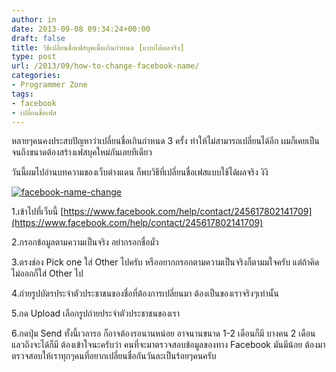 ```yaml
---
author: in
date: 2013-09-08 09:34:24+00:00
draft: false
title: วิธีเปลี่ยนชื่อเฟสบุคเมื่อเกินกำหนด [แบบได้ผลจริง]
type: post
url: /2013/09/how-to-change-facebook-name/
categories:
- Programmer Zone
tags:
- facebook
- เปลี่ยนชื่อเฟส
---
```


หลายๆคนคงประสบปัญหาว่าเปลี่ยนชื่อเกินกำหนด 3 ครั้ง ทำให้ไม่สามารถเปลี่ยนได้อีก ผมก็เคยเป็น จนถึงขนาดต้องสร้างเฟสบุคใหม่กันเลยทีเดียว

วันนี้ผมไปอ่านบทความของเว็บต่างแดน ก็พบวิธีที่เปลี่ยนชื่อเฟสแบบใช้ได้ผลจริง งิงิ

[![facebook-name-change](https://www.cyruszhang.com/wp-content/uploads/2013/09/facebook-name-change.png)
](https://www.cyruszhang.com/wp-content/uploads/2013/09/facebook-name-change.png)

1.เข้าไปที่เว็บนี้ [https://www.facebook.com/help/contact/245617802141709](https://www.facebook.com/help/contact/245617802141709)

2.กรอกข้อมูลตามความเป็นจริง อย่ากรอกชื่อมั่ว

3.ตรงช่อง Pick one ใส่ Other ไปครับ หรืออยากกรอกตามความเป็นจริงก็ตามมใจครับ แต่ถ้าคิดไม่ออกก็ใส่ Other ไป

4.ถ่ายรูปบัตรประจำตัวประชาชนของชื่อที่ต้องการเปลี่ยนมา ต้องเป็นของเราจริงๆเท่านั้น

5.กด Upload เลือกรูปถ่ายประจำตัวประชาชนของเรา

6.กดปุ่ม Send ทั้งนี้เวลารอ ก็อาจต้องรอนานหน่อย อาจนานขนาด 1-2 เดือนก็มี บางคน 2 เดือนแลวถึงจะได้ก็มี ต้องเข้าใจนะครับว่า คนที่จะมาตรวจสอบข้อมูลของทาง Facebook มันมีน้อย ต้องมาตรวจสอบให้เราทุกๆคนที่อยากเปลี่ยนชื่อกันวันละเป็นร้อยๆคนครับ
